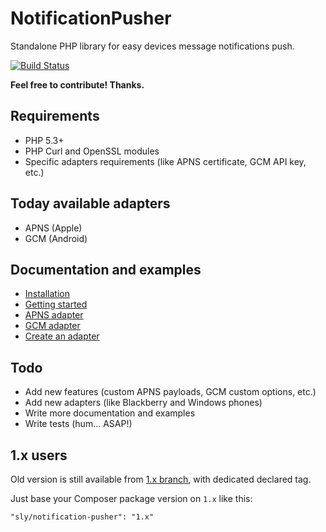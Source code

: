 # NotificationPusher

Standalone PHP library for easy devices message notifications push.

[![Build Status](https://secure.travis-ci.org/Ph3nol/NotificationPusher.png)](http://travis-ci.org/Ph3nol/NotificationPusher)

**Feel free to contribute! Thanks.**

## Requirements

* PHP 5.3+
* PHP Curl and OpenSSL modules
* Specific adapters requirements (like APNS certificate, GCM API key, etc.)

## Today available adapters

* APNS (Apple)
* GCM (Android)

## Documentation and examples

* [Installation](https://github.com/Ph3nol/NotificationPusher/blob/master/doc/installation.md)
* [Getting started](https://github.com/Ph3nol/NotificationPusher/blob/master/doc/getting-started.md)
* [APNS adapter](https://github.com/Ph3nol/NotificationPusher/blob/master/doc/apns-adapter.md)
* [GCM adapter](https://github.com/Ph3nol/NotificationPusher/blob/master/doc/gcm-adapter.md)
* [Create an adapter](https://github.com/Ph3nol/NotificationPusher/blob/master/doc/create-an-adapter.md)

## Todo

* Add new features (custom APNS payloads, GCM custom options, etc.)
* Add new adapters (like Blackberry and Windows phones)
* Write more documentation and examples
* Write tests (hum... ASAP!)

## 1.x users

Old version is still available from [1.x branch](https://github.com/Ph3nol/NotificationPusher/tree/1.x), with dedicated declared tag.

Just base your Composer package version on `1.x` like this:

```
"sly/notification-pusher": "1.x"
```
